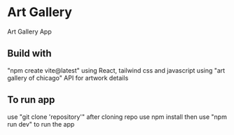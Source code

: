 # Art Gallery

Art Gallery App

## Build with

"npm create vite@latest"
using React, tailwind css and javascript
using "art gallery of chicago" API for artwork details

## To run app

use "git clone 'repository'"
after cloning repo use npm install
then use "npm run dev" to run the app
